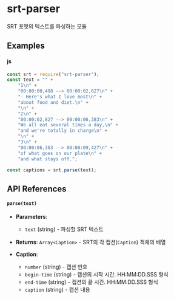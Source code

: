 # srt-parser

SRT 포맷의 텍스트를 파싱하는 모듈

## Examples

#### js
```js
const srt = require("srt-parser");
const text = "" +
    "1\n" +
    "00:00:00,498 --> 00:00:02,827\n" +
    "- Here's what I love most\n" +
    "about food and diet.\n" +
    "\n" +
    "2\n" +
    "00:00:02,827 --> 00:00:06,383\n" +
    "We all eat several times a day,\n" +
    "and we're totally in charge\n" +
    "\n" +
    "3\n" +
    "00:00:06,383 --> 00:00:09,427\n" +
    "of what goes on our plate\n" +
    "and what stays off.";

const captions = srt.parse(text);
```

## API References

#### `parse(text)`

- **Parameters**:
  - `text` (string) - 파싱할 SRT 텍스트

- **Returns**: `Array<Caption>` - SRT의 각 캡션(`Caption`) 객체의 배열

- **Caption**:
  - `number` (string) - 캡션 번호
  - `begin-time` (string) - 캡션의 시작 시간. HH:MM:DD.SSS 형식
  - `end-time` (string) - 캡션의 끝 시간. HH:MM:DD.SSS 형식
  - `caption` (string) - 캡션 내용
